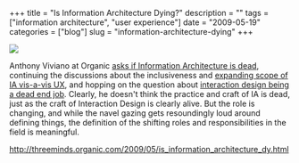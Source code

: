 +++
title = "Is Information Architecture Dying?"
description = ""
tags = ["information architecture", "user experience"]
date = "2009-05-19"
categories = ["blog"]
slug = "information-architecture-dying"
+++



  <div class="notebook-screenshot"><a href="http://threeminds.organic.com/2009/05/is_information_architecture_dy.html"><img src="http://media.konigi.com/bluga/wt4a12c188ad86c_0.jpg"/></a></div><p>Anthony Viviano at Organic <a href="http://threeminds.organic.com/2009/05/is_information_architecture_dy.html">asks if Information Architecture is dead</a>, continuing the discussions about the inclusiveness and <a href="http://www.ixda.org/discuss.php?post=40634">expanding scope of IA vis-a-vis UX</a>, and hopping on the question about <a href="http://www.cooper.com/journal/2009/04/is_ixd_a_dead_end_job.html">interaction design being a dead end job</a>. Clearly, he doesn't think the practice and craft of IA is dead, just as the craft of Interaction Design is clearly alive. But the role is changing, and while the navel gazing gets resoundingly loud around defining things, the definition of the shifting roles and responsibilities in the field is meaningful.</p>
    
  <a href="http://threeminds.organic.com/2009/05/is_information_architecture_dy.html">http://threeminds.organic.com/2009/05/is_information_architecture_dy.html</a>
